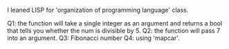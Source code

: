 I leaned LISP for 'organization of programming language' class.

Q1: the function will take a single integer as an argument and returns a bool that tells you whether the num is divisible by 5. 
Q2: the function will pass 7 into an argument.
Q3: Fibonacci number
Q4: using 'mapcar'. 
